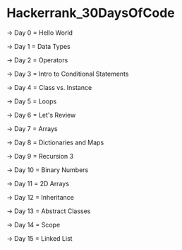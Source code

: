 # Hackerrank_30DaysOfCode

-> Day 0 = Hello World

-> Day 1 = Data Types

-> Day 2 = Operators

-> Day 3 = Intro to Conditional Statements

-> Day 4 = Class vs. Instance

-> Day 5 = Loops

-> Day 6 = Let's Review

-> Day 7 = Arrays

-> Day 8 = Dictionaries and Maps

-> Day 9 = Recursion 3

-> Day 10 = Binary Numbers

-> Day 11 = 2D Arrays

-> Day 12 = Inheritance

-> Day 13 = Abstract Classes

-> Day 14 = Scope

-> Day 15 = Linked List
